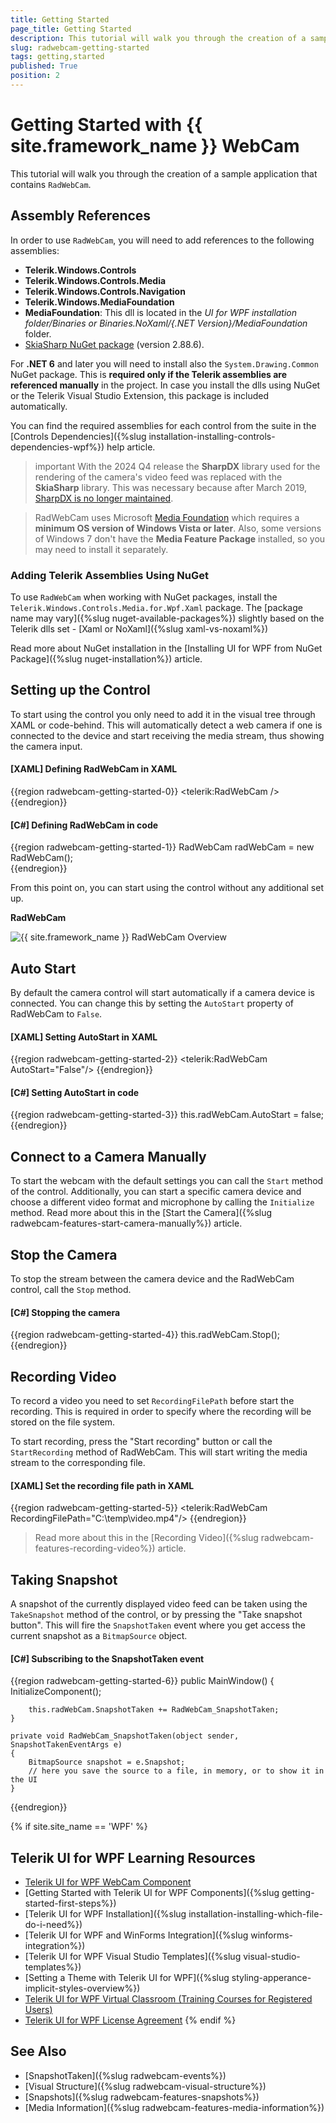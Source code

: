 ```yaml
---
title: Getting Started
page_title: Getting Started
description: This tutorial will walk you through the creation of a sample application that contains RadWebCam.
slug: radwebcam-getting-started
tags: getting,started
published: True
position: 2
---
```


# Getting Started with {{ site.framework_name }} WebCam

This tutorial will walk you through the creation of a sample application that contains `RadWebCam`.

## Assembly References

In order to use `RadWebCam`, you will need to add references to the following assemblies:
* __Telerik.Windows.Controls__
* __Telerik.Windows.Controls.Media__
* __Telerik.Windows.Controls.Navigation__
* __Telerik.Windows.MediaFoundation__
* __MediaFoundation__: This dll is located in the *UI for WPF installation folder/Binaries or Binaries.NoXaml/{.NET Version}/MediaFoundation* folder.
* [SkiaSharp NuGet package](https://www.nuget.org/packages/SkiaSharp/2.88.6) (version 2.88.6).

For __.NET 6__ and later you will need to install also the `System.Drawing.Common` NuGet package. This is __required only if the Telerik assemblies are referenced manually__ in the project. In case you install the dlls using NuGet or the Telerik Visual Studio Extension, this package is included automatically.

You can find the required assemblies for each control from the suite in the [Controls Dependencies]({%slug installation-installing-controls-dependencies-wpf%}) help article.

>important With the 2024 Q4 release the __SharpDX__ library used for the rendering of the camera's video feed was replaced with the __SkiaSharp__ library. This was necessary because after March 2019, [SharpDX is no longer maintained](https://github.com/sharpdx/SharpDX).

> RadWebCam uses Microsoft [Media Foundation](https://docs.microsoft.com/en-us/windows/win32/medfound/about-the-media-foundation-sdk) which requires a __minimum OS version of Windows Vista or later__. Also, some versions of Windows 7 don't have the __Media Feature Package__ installed, so you may need to install it separately.

### Adding Telerik Assemblies Using NuGet

To use `RadWebCam` when working with NuGet packages, install the `Telerik.Windows.Controls.Media.for.Wpf.Xaml` package. The [package name may vary]({%slug nuget-available-packages%}) slightly based on the Telerik dlls set - [Xaml or NoXaml]({%slug xaml-vs-noxaml%})

Read more about NuGet installation in the [Installing UI for WPF from NuGet Package]({%slug nuget-installation%}) article.

## Setting up the Control

To start using the control you only need to add it in the visual tree through XAML or code-behind. This will automatically detect a web camera if one is connected to the device and start receiving the media stream, thus showing the camera input.

#### __[XAML] Defining RadWebCam in XAML__
{{region radwebcam-getting-started-0}}
	<telerik:RadWebCam />
{{endregion}}

#### __[C#] Defining RadWebCam in code__
{{region radwebcam-getting-started-1}}
	RadWebCam radWebCam = new RadWebCam();	
{{endregion}}

From this point on, you can start using the control without any additional set up.

__RadWebCam__

![{{ site.framework_name }} RadWebCam Overview](images/radwebcam-getting-started-0.png)

## Auto Start

By default the camera control will start automatically if a camera device is connected. You can change this by setting the `AutoStart` property of RadWebCam to `False`.

#### __[XAML] Setting AutoStart in XAML__
{{region radwebcam-getting-started-2}}
	 <telerik:RadWebCam AutoStart="False"/>
{{endregion}}

#### __[C#] Setting AutoStart in code__
{{region radwebcam-getting-started-3}}
	this.radWebCam.AutoStart = false;
{{endregion}}

## Connect to a Camera Manually

To start the webcam with the default settings you can call the `Start` method of the control. Additionally, you can start a specific camera device and choose a different video format and microphone by calling the `Initialize` method. Read more about this in the [Start the Camera]({%slug radwebcam-features-start-camera-manually%}) article.

## Stop the Camera

To stop the stream between the camera device and the RadWebCam control, call the `Stop` method.

#### __[C#] Stopping the camera__
{{region radwebcam-getting-started-4}}
	this.radWebCam.Stop();
{{endregion}}

## Recording Video

To record a video you need to set `RecordingFilePath` before start the recording. This is required in order to specify where the recording will be stored on the file system.

To start recording, press the "Start recording" button or call the `StartRecording` method of RadWebCam. This will start writing the media stream to the corresponding file.

#### __[XAML] Set the recording file path in XAML__
{{region radwebcam-getting-started-5}}
	<telerik:RadWebCam RecordingFilePath="C:\\temp\\video.mp4"/>
{{endregion}}

> Read more about this in the [Recording Video]({%slug radwebcam-features-recording-video%}) article.

## Taking Snapshot

A snapshot of the currently displayed video feed can be taken using the `TakeSnapshot` method of the control, or by pressing the "Take snapshot button". This will fire the `SnapshotTaken` event where you get access the current snapshot as a `BitmapSource` object.

#### __[C#] Subscribing to the SnapshotTaken event__
{{region radwebcam-getting-started-6}}
	public MainWindow()
	{
		InitializeComponent();
		
		this.radWebCam.SnapshotTaken += RadWebCam_SnapshotTaken;
	}

	private void RadWebCam_SnapshotTaken(object sender, SnapshotTakenEventArgs e)
	{
		BitmapSource snapshot = e.Snapshot;
		// here you save the source to a file, in memory, or to show it in the UI
	}
{{endregion}}

{% if site.site_name == 'WPF' %}
## Telerik UI for WPF Learning Resources

* [Telerik UI for WPF WebCam Component](https://www.telerik.com/products/wpf/webcam.aspx)
* [Getting Started with Telerik UI for WPF Components]({%slug getting-started-first-steps%})
* [Telerik UI for WPF Installation]({%slug installation-installing-which-file-do-i-need%})
* [Telerik UI for WPF and WinForms Integration]({%slug winforms-integration%})
* [Telerik UI for WPF Visual Studio Templates]({%slug visual-studio-templates%})
* [Setting a Theme with Telerik UI for WPF]({%slug styling-apperance-implicit-styles-overview%})
* [Telerik UI for WPF Virtual Classroom (Training Courses for Registered Users)](https://learn.telerik.com/learn/course/external/view/elearning/16/telerik-ui-for-wpf) 
* [Telerik UI for WPF License Agreement](https://www.telerik.com/purchase/license-agreement/wpf-dlw-s)
{% endif %}

## See Also  
* [SnapshotTaken]({%slug radwebcam-events%})
* [Visual Structure]({%slug radwebcam-visual-structure%})
* [Snapshots]({%slug radwebcam-features-snapshots%})
* [Media Information]({%slug radwebcam-features-media-information%})
